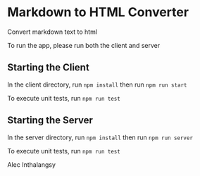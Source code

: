 # Markdown to HTML Converter
Convert markdown text to html

To run the app, please run both the client and server

## Starting the Client

In the client directory, run `npm install` then run `npm run start`

To execute unit tests, run `npm run test`

## Starting the Server

In the server directory, run `npm install` then run `npm run server`

To execute unit tests, run `npm run test`

Alec Inthalangsy